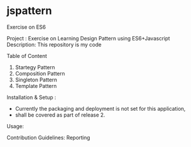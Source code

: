 # jspattern
Exercise  on ES6

Project : Exercise on Learning Design Pattern using ES6+Javascript 
Description: This repository is my code 

Table of Content
1) Startegy Pattern 
2) Composition Pattern
3) Singleton Pattern
4) Template Pattern

Installation & Setup :
- Currently the packaging and deployment is not set for this application, 
- shall be covered as part of release 2.

Usage: 



Contribution Guidelines:
Reporting 



